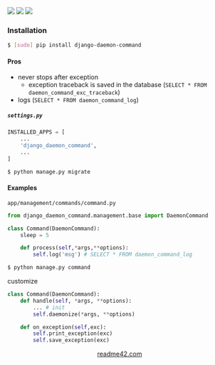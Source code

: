 <!--
https://readme42.com
-->


[![](https://img.shields.io/pypi/v/django-daemon-command.svg?maxAge=3600)](https://pypi.org/project/django-daemon-command/)
[![](https://img.shields.io/badge/License-Unlicense-blue.svg?longCache=True)](https://unlicense.org/)
[![](https://github.com/andrewp-as-is/django-daemon-command.py/workflows/tests42/badge.svg)](https://github.com/andrewp-as-is/django-daemon-command.py/actions)

### Installation
```bash
$ [sudo] pip install django-daemon-command
```

#### Pros
+   never stops after exception
    +   exception traceback is saved in the database (`SELECT * FROM daemon_command_exc_traceback`)
+   logs (`SELECT * FROM daemon_command_log`)

##### `settings.py`
```python
INSTALLED_APPS = [
    ...
    'django_daemon_command',
    ...
]
```

```bash
$ python manage.py migrate
```

#### Examples
`app/management/commands/command.py`
```python
from django_daemon_command.management.base import DaemonCommand

class Command(DaemonCommand):
    sleep = 5

    def process(self,*args,**options):
        self.log('msg') # SELECT * FROM daemon_command_log
```

```bash
$ python manage.py command
```

customize
```python
class Command(DaemonCommand):
    def handle(self, *args, **options):
        ... # init
        self.daemonize(*args, **options)

    def on_exception(self,exc):
        self.print_exception(exc)
        self.save_exception(exc)
```

<p align="center">
    <a href="https://readme42.com/">readme42.com</a>
</p>